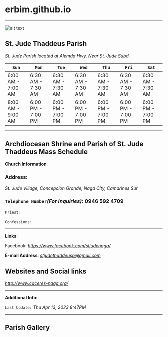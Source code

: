 # erbim.github.io
***
![alt text](https://upload.wikimedia.org/wikipedia/commons/4/44/St_jude_naga_city.JPG)

## **St. Jude Thaddeus Parish**
*St. Jude Parish located at Alemda Hwy. Near St. Jude Subd.*


| `Sun` | `Mon` | `Tue` | `Wed` | `Thu` | `Fri` | `Sat` |
| --- | --- | --- | --- | --- | --- | --- |
|   6:00 AM - 7:00 AM   |   6:30 AM - 7:30 AM   |   6:30 AM - 7:30 AM   |   6:30 AM - 7:30 AM   |   6:30 AM - 7:30 AM   |   6:30 AM - 7:30 AM   |   6:30 AM - 7:30 AM   |
| 8:00 AM - 9:00 AM | 6:00 PM - 7:00 PM | 6:00 PM - 7:00 PM | 6:00 PM - 7:00 PM | 6:00 PM - 7:00 PM | 6:00 PM - 7:00 PM | 6:00 PM - 7:00 PM |


***

## Archdiocesan Shrine and Parish of St. Jude Thaddeus Mass Schedule
**Church Information**


### Address:
*St. Jude Village, Concepcion Grande, Naga City, Camarines Sur*



### `Telephone Number`*(For Inquiries)*: **0946 592 4709**

`Priest`: 

`Confessions`:

---

**Links**: 

Facebook:  *https://www.facebook.com/stjudenaga/*

**E-mail Address**: *stjudethaddeusp@gmail.com*

## **Websites and Social links**

*http://www.caceres-naga.org/*

---

**Additional Info:**

`Last Update:` *Thu Apr 13, 2023 8:47PM*

***

## Parish Gallery





